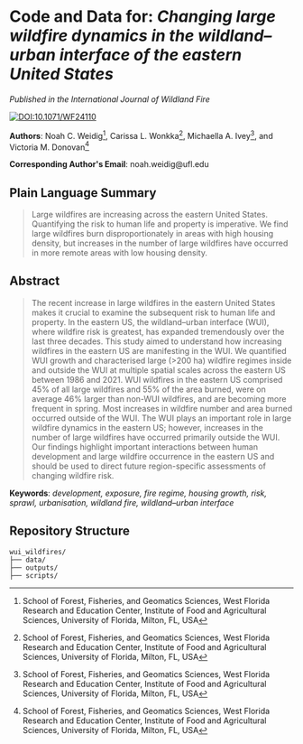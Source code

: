 # Code and Data for: *Changing large wildfire dynamics in the wildland–urban interface of the eastern United States*
*Published in the International Journal of Wildland Fire*

[![DOI:10.1071/WF24110](https://img.shields.io/badge/DOI-10.1071%2FWF24110-B31B1B.svg)](https://doi.org/10.1071/WF24110)

**Authors**: Noah C. Weidig[^1], Carissa L. Wonkka[^1], Michaella A. Ivey[^1], and Victoria M. Donovan[^1]

[^1]:School of Forest, Fisheries, and Geomatics Sciences, West Florida Research and Education Center, Institute of Food and Agricultural Sciences, University of Florida, Milton, FL, USA

**Corresponding Author's Email**: noah.weidig\@ufl.edu

## Plain Language Summary
> Large wildfires are increasing across the eastern United States. Quantifying the risk to human life and property is imperative. We find large wildfires burn disproportionately in areas with high housing density, but increases in the number of large wildfires have occurred in more remote areas with low housing density.

## Abstract
> The recent increase in large wildfires in the eastern United States makes it crucial to examine the subsequent risk to human life and property. In the eastern US, the wildland–urban interface (WUI), where wildfire risk is greatest, has expanded tremendously over the last three decades. This study aimed to understand how increasing wildfires in the eastern US are manifesting in the WUI. We quantified WUI growth and characterised large (>200 ha) wildfire regimes inside and outside the WUI at multiple spatial scales across the eastern US between 1986 and 2021. WUI wildfires in the eastern US comprised 45% of all large wildfires and 55% of the area burned, were on average 46% larger than non-WUI wildfires, and are becoming more frequent in spring. Most increases in wildfire number and area burned occurred outside of the WUI. The WUI plays an important role in large wildfire dynamics in the eastern US; however, increases in the number of large wildfires have occurred primarily outside the WUI. Our findings highlight important interactions between human development and large wildfire occurrence in the eastern US and should be used to direct future region-specific assessments of changing wildfire risk.

**Keywords**: *development, exposure, fire regime, housing growth, risk, sprawl, urbanisation, wildland fire, wildland–urban interface*

## Repository Structure 
```
wui_wildfires/
├── data/
├── outputs/
├── scripts/
```
